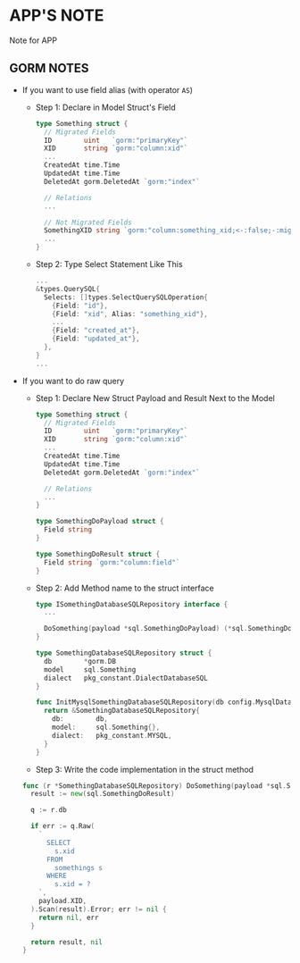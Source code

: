 # APP'S NOTE

Note for APP

## GORM NOTES

- If you want to use field alias (with operator `AS`)

  - Step 1: Declare in Model Struct's Field

    ```go
    type Something struct {
      // Migrated Fields
      ID        uint   `gorm:"primaryKey"`
      XID       string `gorm:"column:xid"`
      ...
      CreatedAt time.Time
      UpdatedAt time.Time
      DeletedAt gorm.DeletedAt `gorm:"index"`

      // Relations
      ...

      // Not Migrated Fields
      SomethingXID string `gorm:"column:something_xid;<-:false;-:migration"`
      ...
    }
    ```

  - Step 2: Type Select Statement Like This

    ```go
    ...
    &types.QuerySQL{
      Selects: []types.SelectQuerySQLOperation{
        {Field: "id"},
        {Field: "xid", Alias: "something_xid"},
        ...
        {Field: "created_at"},
        {Field: "updated_at"},
      },
    }
    ...
    ```

- If you want to do raw query

  - Step 1: Declare New Struct Payload and Result Next to the Model

    ```go
    type Something struct {
      // Migrated Fields
      ID        uint   `gorm:"primaryKey"`
      XID       string `gorm:"column:xid"`
      ...
      CreatedAt time.Time
      UpdatedAt time.Time
      DeletedAt gorm.DeletedAt `gorm:"index"`

      // Relations
      ...
    }

    type SomethingDoPayload struct {
      Field string
    }

    type SomethingDoResult struct {
      Field string `gorm:"column:field"`
    }
    ```

  - Step 2: Add Method name to the struct interface

    ```go
    type ISomethingDatabaseSQLRepository interface {
      ...

      DoSomething(payload *sql.SomethingDoPayload) (*sql.SomethingDoResult, error)
    }

    type SomethingDatabaseSQLRepository struct {
      db        *gorm.DB
      model     sql.Something
      dialect   pkg_constant.DialectDatabaseSQL
    }

    func InitMysqlSomethingDatabaseSQLRepository(db config.MysqlDatabaseSQLConnection) ISomethingDatabaseSQLRepository {
      return &SomethingDatabaseSQLRepository{
        db:        db,
        model:     sql.Something{},
        dialect:   pkg_constant.MYSQL,
      }
    }
    ```

  - Step 3: Write the code implementation in the struct method

  ```go
  func (r *SomethingDatabaseSQLRepository) DoSomething(payload *sql.SomethingDoPayload) (*sql.SomethingDoResult, error) {
    result := new(sql.SomethingDoResult)

    q := r.db

    if err := q.Raw(
      `
        SELECT
          s.xid
        FROM
          somethings s
        WHERE
          s.xid = ?
      `,
      payload.XID,
    ).Scan(result).Error; err != nil {
      return nil, err
    }

    return result, nil
  }
  ```
